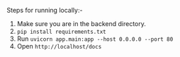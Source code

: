 Steps for running locally:-

1) Make sure you are in the backend directory.
2) `pip install requirements.txt`
3) Run `uvicorn app.main:app --host 0.0.0.0 --port 80`
4) Open `http://localhost/docs`
